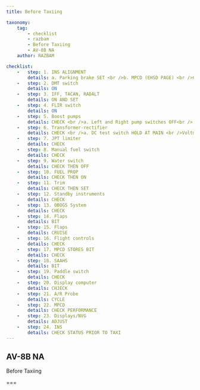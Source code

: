 ```yaml
---
title: Before Taxiing

taxonomy:
    tag:
        - checklist
        - razbam
        - Before Taxiing
        - AV-8B NA
    author: RAZBAM

checklist:
    -   step: 1. INS ALIGNMENT 
        details: a. Parking brake SET <br />b. MPCD (EHSD PAGE) <br />CHECK A/C LAT/LONG AND INPUT CORRECT POSITION IF REQUIRED <br />c. INS switch GND ALIGN  (MANSEA if on a ship) <br />d. MPCD (EHSD PAGE)  <br />i. DTX SELECT <br />ii. TRUE UNBOXED <br />iii. WAYPOINTS CHECK/ENTER 
    -   step: 2. DMT switch 
        details: ON 
    -   step: 3. IFF, TACAN, RADALT 
        details: ON AND SET 
    -   step: 4. FLIR switch 
        details: ON 
    -   step: 5. Boost pumps  
        details: CHECK <br />a. Left and Right pump switches OFF<br /> PUMPS LIGHTS ON <br />b. Left and Right pump switches DC <br />PUMPS LIGHTS OFF <br />c. Left and Right pump switches NORM <br />PUMPS LIGHTS OFF 
    -   step: 6. Transformer-rectifier 
        details: CHECK <br />a. DC test switch HOLD AT MAIN <br />Voltmeter drops. <br />STBY TR light illuminates at 24.75 Volts. <br />b. DC test switch RELEASE <br />Voltmeter returns to above 25.5 Volts <br />c. DC test switch HOLD AT STBY <br />Voltmeter drops to approximately 25.5 Volts 
    -   step: 7. JPT limiter 
        details: CHECK 
    -   step: 8. Manual fuel switch 
        details: CHECK 
    -   step: 9. Water switch 
        details: CHECK THEN OFF 
    -   step: 10. FUEL PROP 
        details: CHECK THEN ON 
    -   step: 11. Trim 
        details: CHECK THEN SET 
    -   step: 12. Standby instruments 
        details: CHECK 
    -   step: 13. OBOGS System 
        details: CHECK 
    -   step: 14. Flaps 
        details: BIT 
    -   step: 15. Flaps 
        details: CRUISE 
    -   step: 16. Flight controls 
        details: CHECK 
    -   step: 17. MPCD STORES BIT 
        details: CHECK 
    -   step: 18. SAAHS 
        details: BIT 
    -   step: 19. Paddle switch 
        details: CHECK 
    -   step: 20. Display computer 
        details: CHJECK 
    -   step: 21. A/R Probe 
        details: CYCLE 
    -   step: 22. MPCD 
        details: CHECK PERFORMANCE 
    -   step: 23. Displays/NVG 
        details: ADJUST 
    -   step: 24. INS 
        details: CHECK STATUS PRIOR TO TAXI 
---
```


## AV-8B NA 
Before Taxiing

===

